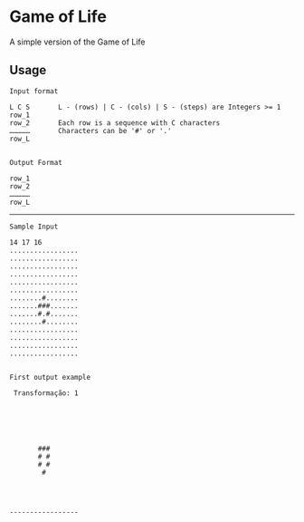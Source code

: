 # Game of Life
A simple version of the Game of Life

## Usage

	Input format

	L C S 		L - (rows) | C - (cols) | S - (steps) are Integers >= 1
	row_1
	row_2		Each row is a sequence with C characters
	……………		Characters can be '#' or '.'
	row_L			


	Output Format
	
	row_1
	row_2
	……………
	row_L
	
____________________________
	Sample Input
	
	14 17 16
	.................
	.................
	.................
	.................
	.................
	.................
	........#........
	.......###.......
	.......#.#.......
	........#........
	.................
	.................
	.................
	.................
	
	
	First output example
	
	 Transformação: 1
	                 
	                 
	                 
	                 
	                 
	                 
	       ###       
	       # #       
	       # #       
	        #        
	                 
	                 
	                 
	                 
	-----------------
